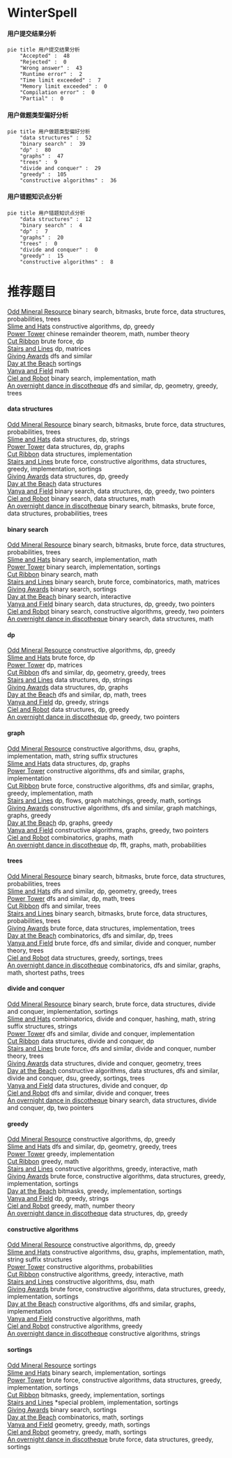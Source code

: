 # WinterSpell
<!-- tabs:start -->
#### **用户提交结果分析**

```mermaid
pie title 用户提交结果分析
    "Accepted" :  48
    "Rejected" :  0
    "Wrong answer" :  43
    "Runtime error" :  2
    "Time limit exceeded" :  7
    "Memory limit exceeded" :  0
    "Compilation error" :  0
    "Partial" :  0
```
#### **用户做题类型偏好分析**

```mermaid
pie title 用户做题类型偏好分析
    "data structures" :  52
    "binary search" :  39
    "dp" :  80
    "graphs" :  47
    "trees" :  9
    "divide and conquer" :  29
    "greedy" :  105
    "constructive algorithms" :  36
```
#### **用户错题知识点分析**

```mermaid
pie title 用户错题知识点分析
    "data structures" :  12
    "binary search" :  4
    "dp" :  7
    "graphs" :  20
    "trees" :  0
    "divide and conquer" :  0
    "greedy" :  15
    "constructive algorithms" :  8
```
<!-- tabs:end -->
# 推荐题目
[Odd Mineral Resource](http://codeforces.com/problemset/problem/1479/D)		binary search,
                        bitmasks,
                        brute force,
                        data structures,
                        probabilities,
                        trees		  
[Slime and Hats](http://codeforces.com/problemset/problem/1349/E)		constructive algorithms,
                        dp,
                        greedy		  
[Power Tower](http://codeforces.com/problemset/problem/906/D)		chinese remainder theorem,
                        math,
                        number theory		  
[Cut Ribbon](http://codeforces.com/problemset/problem/189/A)		brute force,
                        dp		  
[Stairs and Lines](http://codeforces.com/problemset/problem/498/E)		dp,
                        matrices		  
[Giving Awards](http://codeforces.com/problemset/problem/412/D)		dfs and similar		  
[Day at the Beach](http://codeforces.com/problemset/problem/599/C)		sortings		  
[Vanya and Field](http://codeforces.com/problemset/problem/492/E)		math		  
[Ciel and Robot](http://codeforces.com/problemset/problem/321/A)		binary search,
                        implementation,
                        math		  
[An overnight dance in discotheque](http://codeforces.com/problemset/problem/814/D)		dfs and similar,
                        dp,
                        geometry,
                        greedy,
                        trees		  
<!-- tabs:start -->
#### **data structures**
[Odd Mineral Resource](http://codeforces.com/problemset/problem/1479/D)		binary search,
                        bitmasks,
                        brute force,
                        data structures,
                        probabilities,
                        trees		  
[Slime and Hats](http://codeforces.com/problemset/problem/223/B)		data structures,
                        dp,
                        strings		  
[Power Tower](http://codeforces.com/problemset/problem/1407/D)		data structures,
                        dp,
                        graphs		  
[Cut Ribbon](http://codeforces.com/problemset/problem/1083/D)		data structures,
                        implementation		  
[Stairs and Lines](http://codeforces.com/problemset/problem/1474/C)		brute force,
                        constructive algorithms,
                        data structures,
                        greedy,
                        implementation,
                        sortings		  
[Giving Awards](http://codeforces.com/problemset/problem/484/D)		data structures,
                        dp,
                        greedy		  
[Day at the Beach](http://codeforces.com/problemset/problem/1089/K)		data structures		  
[Vanya and Field](http://codeforces.com/problemset/problem/1492/C)		binary search,
                        data structures,
                        dp,
                        greedy,
                        two pointers		  
[Ciel and Robot](http://codeforces.com/problemset/problem/1490/G)		binary search,
                        data structures,
                        math		  
[An overnight dance in discotheque](http://codeforces.com/problemset/problem/1479/D)		binary search,
                        bitmasks,
                        brute force,
                        data structures,
                        probabilities,
                        trees		  
#### **binary search**
[Odd Mineral Resource](http://codeforces.com/problemset/problem/1479/D)		binary search,
                        bitmasks,
                        brute force,
                        data structures,
                        probabilities,
                        trees		  
[Slime and Hats](http://codeforces.com/problemset/problem/321/A)		binary search,
                        implementation,
                        math		  
[Power Tower](http://codeforces.com/problemset/problem/166/A)		binary search,
                        implementation,
                        sortings		  
[Cut Ribbon](http://codeforces.com/problemset/problem/685/C)		binary search,
                        math		  
[Stairs and Lines](http://codeforces.com/problemset/problem/837/F)		binary search,
                        brute force,
                        combinatorics,
                        math,
                        matrices		  
[Giving Awards](http://codeforces.com/problemset/problem/1119/D)		binary search,
                        sortings		  
[Day at the Beach](http://codeforces.com/problemset/problem/1486/C1)		binary search,
                        interactive		  
[Vanya and Field](http://codeforces.com/problemset/problem/1492/C)		binary search,
                        data structures,
                        dp,
                        greedy,
                        two pointers		  
[Ciel and Robot](http://codeforces.com/problemset/problem/1463/D)		binary search,
                        constructive algorithms,
                        greedy,
                        two pointers		  
[An overnight dance in discotheque](http://codeforces.com/problemset/problem/1490/G)		binary search,
                        data structures,
                        math		  
#### **dp**
[Odd Mineral Resource](http://codeforces.com/problemset/problem/1349/E)		constructive algorithms,
                        dp,
                        greedy		  
[Slime and Hats](http://codeforces.com/problemset/problem/189/A)		brute force,
                        dp		  
[Power Tower](http://codeforces.com/problemset/problem/498/E)		dp,
                        matrices		  
[Cut Ribbon](http://codeforces.com/problemset/problem/814/D)		dfs and similar,
                        dp,
                        geometry,
                        greedy,
                        trees		  
[Stairs and Lines](http://codeforces.com/problemset/problem/223/B)		data structures,
                        dp,
                        strings		  
[Giving Awards](http://codeforces.com/problemset/problem/1407/D)		data structures,
                        dp,
                        graphs		  
[Day at the Beach](http://codeforces.com/problemset/problem/486/D)		dfs and similar,
                        dp,
                        math,
                        trees		  
[Vanya and Field](http://codeforces.com/problemset/problem/1295/C)		dp,
                        greedy,
                        strings		  
[Ciel and Robot](http://codeforces.com/problemset/problem/484/D)		data structures,
                        dp,
                        greedy		  
[An overnight dance in discotheque](http://codeforces.com/problemset/problem/1343/C)		dp,
                        greedy,
                        two pointers		  
#### **graph**
[Odd Mineral Resource](http://codeforces.com/problemset/problem/441/D)		constructive algorithms,
                        dsu,
                        graphs,
                        implementation,
                        math,
                        string suffix structures		  
[Slime and Hats](http://codeforces.com/problemset/problem/1407/D)		data structures,
                        dp,
                        graphs		  
[Power Tower](http://codeforces.com/problemset/problem/1316/D)		constructive algorithms,
                        dfs and similar,
                        graphs,
                        implementation		  
[Cut Ribbon](http://codeforces.com/problemset/problem/1487/C)		brute force,
                        constructive algorithms,
                        dfs and similar,
                        graphs,
                        greedy,
                        implementation,
                        math		  
[Stairs and Lines](http://codeforces.com/problemset/problem/1437/C)		dp,
                        flows,
                        graph matchings,
                        greedy,
                        math,
                        sortings		  
[Giving Awards](http://codeforces.com/problemset/problem/1470/D)		constructive algorithms,
                        dfs and similar,
                        graph matchings,
                        graphs,
                        greedy		  
[Day at the Beach](http://codeforces.com/problemset/problem/1476/C)		dp,
                        graphs,
                        greedy		  
[Vanya and Field](http://codeforces.com/problemset/problem/1304/D)		constructive algorithms,
                        graphs,
                        greedy,
                        two pointers		  
[Ciel and Robot](http://codeforces.com/problemset/problem/1475/C)		combinatorics,
                        graphs,
                        math		  
[An overnight dance in discotheque](http://codeforces.com/problemset/problem/553/E)		dp,
                        fft,
                        graphs,
                        math,
                        probabilities		  
#### **trees**
[Odd Mineral Resource](http://codeforces.com/problemset/problem/1479/D)		binary search,
                        bitmasks,
                        brute force,
                        data structures,
                        probabilities,
                        trees		  
[Slime and Hats](http://codeforces.com/problemset/problem/814/D)		dfs and similar,
                        dp,
                        geometry,
                        greedy,
                        trees		  
[Power Tower](http://codeforces.com/problemset/problem/486/D)		dfs and similar,
                        dp,
                        math,
                        trees		  
[Cut Ribbon](http://codeforces.com/problemset/problem/1118/F1)		dfs and similar,
                        trees		  
[Stairs and Lines](http://codeforces.com/problemset/problem/1479/D)		binary search,
                        bitmasks,
                        brute force,
                        data structures,
                        probabilities,
                        trees		  
[Giving Awards](http://codeforces.com/problemset/problem/1511/C)		brute force,
                        data structures,
                        implementation,
                        trees		  
[Day at the Beach](http://codeforces.com/problemset/problem/1499/F)		combinatorics,
                        dfs and similar,
                        dp,
                        trees		  
[Vanya and Field](http://codeforces.com/problemset/problem/1491/E)		brute force,
                        dfs and similar,
                        divide and conquer,
                        number theory,
                        trees		  
[Ciel and Robot](http://codeforces.com/problemset/problem/1466/D)		data structures,
                        greedy,
                        sortings,
                        trees		  
[An overnight dance in discotheque](http://codeforces.com/problemset/problem/1495/D)		combinatorics,
                        dfs and similar,
                        graphs,
                        math,
                        shortest paths,
                        trees		  
#### **divide and conquer**
[Odd Mineral Resource](http://codeforces.com/problemset/problem/1461/D)		binary search,
                        brute force,
                        data structures,
                        divide and conquer,
                        implementation,
                        sortings		  
[Slime and Hats](http://codeforces.com/problemset/problem/1466/G)		combinatorics,
                        divide and conquer,
                        hashing,
                        math,
                        string suffix structures,
                        strings		  
[Power Tower](http://codeforces.com/problemset/problem/1490/D)		dfs and similar,
                        divide and conquer,
                        implementation		  
[Cut Ribbon](https://codeforces.com/contest/1483/problem/C)		data structures,
                        divide and conquer,
                        dp		  
[Stairs and Lines](http://codeforces.com/problemset/problem/1491/E)		brute force,
                        dfs and similar,
                        divide and conquer,
                        number theory,
                        trees		  
[Giving Awards](http://codeforces.com/problemset/problem/1303/G)		data structures,
                        divide and conquer,
                        geometry,
                        trees		  
[Day at the Beach](http://codeforces.com/problemset/problem/1494/D)		constructive algorithms,
                        data structures,
                        dfs and similar,
                        divide and conquer,
                        dsu,
                        greedy,
                        sortings,
                        trees		  
[Vanya and Field](http://codeforces.com/problemset/problem/1482/E)		data structures,
                        divide and conquer,
                        dp		  
[Ciel and Robot](http://codeforces.com/problemset/problem/566/C)		dfs and similar,
                        divide and conquer,
                        trees		  
[An overnight dance in discotheque](http://codeforces.com/problemset/problem/1428/F)		binary search,
                        data structures,
                        divide and conquer,
                        dp,
                        two pointers		  
#### **greedy**
[Odd Mineral Resource](http://codeforces.com/problemset/problem/1349/E)		constructive algorithms,
                        dp,
                        greedy		  
[Slime and Hats](http://codeforces.com/problemset/problem/814/D)		dfs and similar,
                        dp,
                        geometry,
                        greedy,
                        trees		  
[Power Tower](http://codeforces.com/problemset/problem/924/A)		greedy,
                        implementation		  
[Cut Ribbon](http://codeforces.com/problemset/problem/246/B)		greedy,
                        math		  
[Stairs and Lines](http://codeforces.com/problemset/problem/1292/E)		constructive algorithms,
                        greedy,
                        interactive,
                        math		  
[Giving Awards](http://codeforces.com/problemset/problem/1474/C)		brute force,
                        constructive algorithms,
                        data structures,
                        greedy,
                        implementation,
                        sortings		  
[Day at the Beach](http://codeforces.com/problemset/problem/437/B)		bitmasks,
                        greedy,
                        implementation,
                        sortings		  
[Vanya and Field](http://codeforces.com/problemset/problem/1295/C)		dp,
                        greedy,
                        strings		  
[Ciel and Robot](http://codeforces.com/problemset/problem/1208/G)		greedy,
                        math,
                        number theory		  
[An overnight dance in discotheque](http://codeforces.com/problemset/problem/484/D)		data structures,
                        dp,
                        greedy		  
#### **constructive algorithms**
[Odd Mineral Resource](http://codeforces.com/problemset/problem/1349/E)		constructive algorithms,
                        dp,
                        greedy		  
[Slime and Hats](http://codeforces.com/problemset/problem/441/D)		constructive algorithms,
                        dsu,
                        graphs,
                        implementation,
                        math,
                        string suffix structures		  
[Power Tower](https://codeforces.com/contest/1347/problem/E)		constructive algorithms,
                        probabilities		  
[Cut Ribbon](http://codeforces.com/problemset/problem/1292/E)		constructive algorithms,
                        greedy,
                        interactive,
                        math		  
[Stairs and Lines](http://codeforces.com/problemset/problem/765/D)		constructive algorithms,
                        dsu,
                        math		  
[Giving Awards](http://codeforces.com/problemset/problem/1474/C)		brute force,
                        constructive algorithms,
                        data structures,
                        greedy,
                        implementation,
                        sortings		  
[Day at the Beach](http://codeforces.com/problemset/problem/1316/D)		constructive algorithms,
                        dfs and similar,
                        graphs,
                        implementation		  
[Vanya and Field](http://codeforces.com/problemset/problem/1413/A)		constructive algorithms,
                        math		  
[Ciel and Robot](http://codeforces.com/problemset/problem/1215/C)		constructive algorithms,
                        greedy		  
[An overnight dance in discotheque](https://codeforces.com/contest/1064/problem/C)		constructive algorithms,
                        strings		  
#### **sortings**
[Odd Mineral Resource](http://codeforces.com/problemset/problem/599/C)		sortings		  
[Slime and Hats](http://codeforces.com/problemset/problem/166/A)		binary search,
                        implementation,
                        sortings		  
[Power Tower](http://codeforces.com/problemset/problem/1474/C)		brute force,
                        constructive algorithms,
                        data structures,
                        greedy,
                        implementation,
                        sortings		  
[Cut Ribbon](http://codeforces.com/problemset/problem/437/B)		bitmasks,
                        greedy,
                        implementation,
                        sortings		  
[Stairs and Lines](http://codeforces.com/problemset/problem/1297/B)		*special problem,
                        implementation,
                        sortings		  
[Giving Awards](http://codeforces.com/problemset/problem/1119/D)		binary search,
                        sortings		  
[Day at the Beach](http://codeforces.com/problemset/problem/1444/B)		combinatorics,
                        math,
                        sortings		  
[Vanya and Field](https://codeforces.com/contest/1496/problem/C)		geometry,
                        greedy,
                        math,
                        sortings		  
[Ciel and Robot](http://codeforces.com/problemset/problem/1495/A)		geometry,
                        greedy,
                        math,
                        sortings		  
[An overnight dance in discotheque](http://codeforces.com/problemset/problem/1497/A)		brute force,
                        data structures,
                        greedy,
                        sortings		  
<!-- tabs:end -->
